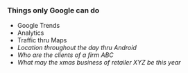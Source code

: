 ### Things only Google can do
- Google Trends
- Analytics
- Traffic thru Maps
- *Location throughout the day thru Android*
- *Who are the clients of a firm ABC*
- *What may the xmas business of retailer XYZ be this year*
